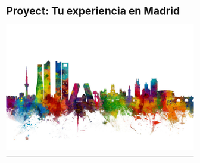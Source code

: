 # Proyect: Tu experiencia en Madrid

![imagen](https://github.com/SaraPazo/Final-project-event/blob/main/proyecto/imagenes/madrid.jpeg)

***
